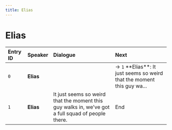 ```yaml
---
title: Elias
---
```


# Elias


| Entry ID | Speaker | Dialogue | Next |
| :------- | :------ | :------- | :------------ |
| `0` | **Elias** |  | → `1` \*\*Elias\*\*: It just seems so weird that the moment this guy wa\.\.\. |
| `1` | **Elias** | It just seems so weird that the moment this guy walks in, we've got a full squad of people there\. | End |
